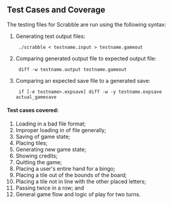 ## Test Cases and Coverage

The testing files for Scrabble are run using the following syntax:

1. Generating test output files:

		./scrabble < testname.input > testname.gameout

2. Comparing generated output file to expected output file:
	
		diff -w testname.output testname.gameout

3. Comparing an expected save file to a generated save:

		if [-e testname>.expsave] diff -w -y testname.expsave actual_gamesave
		
#### Test cases covered:
1. Loading in a bad file format;
2. Improper loading in of file generally;
3. Saving of game state;
4. Placing tiles;
5. Generating new game state;
6. Showing credits;
7. Quitting the game;
8. Placing a user's entire hand for a bingo;
9. Placing a tile out of the bounds of the board;
10. Placing a tile not in line with the other placed letters;
11. Passing twice in a row; and
12. General game flow and logic of play for two turns.
